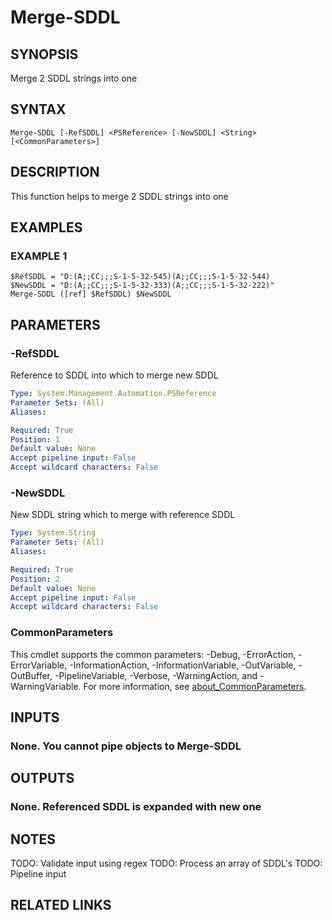 ﻿---
external help file: Project.Windows.UserInfo-help.xml
Module Name: Project.Windows.UserInfo
online version: https://github.com/metablaster/WindowsFirewallRuleset/blob/develop/Modules/Project.Windows.UserInfo/Help/en-US/Merge-SDDL.md
schema: 2.0.0
---

# Merge-SDDL

## SYNOPSIS

Merge 2 SDDL strings into one

## SYNTAX

```none
Merge-SDDL [-RefSDDL] <PSReference> [-NewSDDL] <String> [<CommonParameters>]
```

## DESCRIPTION

This function helps to merge 2 SDDL strings into one

## EXAMPLES

### EXAMPLE 1

```
$RefSDDL = "D:(A;;CC;;;S-1-5-32-545)(A;;CC;;;S-1-5-32-544)
$NewSDDL = "D:(A;;CC;;;S-1-5-32-333)(A;;CC;;;S-1-5-32-222)"
Merge-SDDL ([ref] $RefSDDL) $NewSDDL
```

## PARAMETERS

### -RefSDDL

Reference to SDDL into which to merge new SDDL

```yaml
Type: System.Management.Automation.PSReference
Parameter Sets: (All)
Aliases:

Required: True
Position: 1
Default value: None
Accept pipeline input: False
Accept wildcard characters: False
```

### -NewSDDL

New SDDL string which to merge with reference SDDL

```yaml
Type: System.String
Parameter Sets: (All)
Aliases:

Required: True
Position: 2
Default value: None
Accept pipeline input: False
Accept wildcard characters: False
```

### CommonParameters

This cmdlet supports the common parameters: -Debug, -ErrorAction, -ErrorVariable, -InformationAction, -InformationVariable, -OutVariable, -OutBuffer, -PipelineVariable, -Verbose, -WarningAction, and -WarningVariable. For more information, see [about_CommonParameters](http://go.microsoft.com/fwlink/?LinkID=113216).

## INPUTS

### None. You cannot pipe objects to Merge-SDDL

## OUTPUTS

### None. Referenced SDDL is expanded with new one

## NOTES

TODO: Validate input using regex
TODO: Process an array of SDDL's
TODO: Pipeline input

## RELATED LINKS

